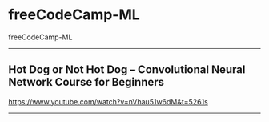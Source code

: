 # freeCodeCamp-ML
freeCodeCamp-ML

-----

## Hot Dog or Not Hot Dog – Convolutional Neural Network Course for Beginners

https://www.youtube.com/watch?v=nVhau51w6dM&t=5261s

-----
